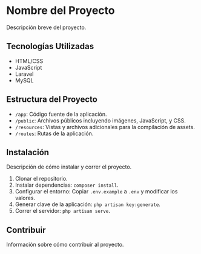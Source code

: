 # Nombre del Proyecto

Descripción breve del proyecto.

## Tecnologías Utilizadas

- HTML/CSS
- JavaScript
- Laravel
- MySQL

## Estructura del Proyecto

- `/app`: Código fuente de la aplicación.
- `/public`: Archivos públicos incluyendo imágenes, JavaScript, y CSS.
- `/resources`: Vistas y archivos adicionales para la compilación de assets.
- `/routes`: Rutas de la aplicación.

## Instalación

Descripción de cómo instalar y correr el proyecto.

1. Clonar el repositorio.
2. Instalar dependencias: `composer install`.
3. Configurar el entorno: Copiar `.env.example` a `.env` y modificar los valores.
4. Generar clave de la aplicación: `php artisan key:generate`.
5. Correr el servidor: `php artisan serve`.

## Contribuir

Información sobre cómo contribuir al proyecto.
